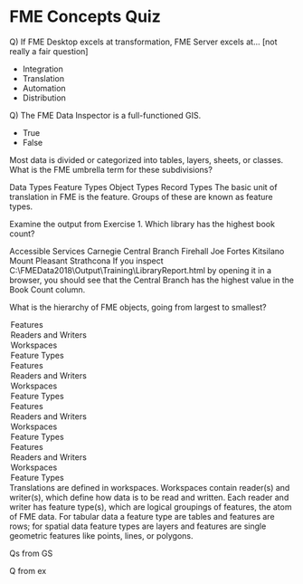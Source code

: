 # FME Concepts Quiz

Q) If FME Desktop excels at transformation, FME Server excels at... [not really a fair question]

- Integration
- Translation
- Automation
- Distribution

Q) The FME Data Inspector is a full-functioned GIS.

- True
- False

<quiz name="Unit 1 Quiz">
  <question multiple>
    <p>
      Most data is divided or categorized into tables, layers, sheets, or classes. What is the FME umbrella term for these subdivisions?
    </p>
    <answer>Data Types</answer>
    <answer correct>Feature Types</answer>
    <answer>Object Types</answer>
    <answer>Record Types</answer>
    <explanation>The basic unit of translation in FME is the feature. Groups of these are known as feature types.</explanation>
  </question>
  <question multiple>
    <p>Examine the output from Exercise 1. Which library has the highest book count?</p>
    <answer>Accessible Services</answer>
    <answer>Carnegie</answer>
    <answer>Central Branch</answer>
    <answer>Firehall</answer>
    <answer>Joe Fortes</answer>
    <answer>Kitsilano</answer>
    <answer>Mount Pleasant</answer>
    <answer>Strathcona</answer>
    <explanation>
      If you inspect C:\FMEData2018\Output\Training\LibraryReport.html by opening it in a browser, you should see that the Central Branch has the highest value in the Book Count column.
    </explanation>
  </question>
  <question>
    <p>What is the hierarchy of FME objects, going from largest to smallest?</p>
    <answer>
        <option>Features</option>
        <option>Readers and Writers</option>
        <option correct>Workspaces</option>
        <option>Feature Types</option>
    </answer>
    <answer>
        <option>Features</option>
        <option correct>Readers and Writers</option>
        <option>Workspaces</option>
        <option>Feature Types</option>
    </answer>
    <answer>
        <option>Features</option>
        <option>Readers and Writers</option>
        <option>Workspaces</option>
        <option correct>Feature Types</option>
    </answer>
    <answer>
        <option correct>Features</option>
        <option>Readers and Writers</option>
        <option>Workspaces</option>
        <option>Feature Types</option>
    </answer>
    <explanation>
      Translations are defined in workspaces. Workspaces contain reader(s) and writer(s), which define how data is to be read and written. Each reader and writer has feature type(s), which are logical groupings of features, the atom of FME data. For tabular data a feature type are tables and features are rows; for spatial data feature types are layers and features are single geometric features like points, lines, or polygons.
    </explanation>
  </question>
</quiz>

Qs from GS

Q from ex
